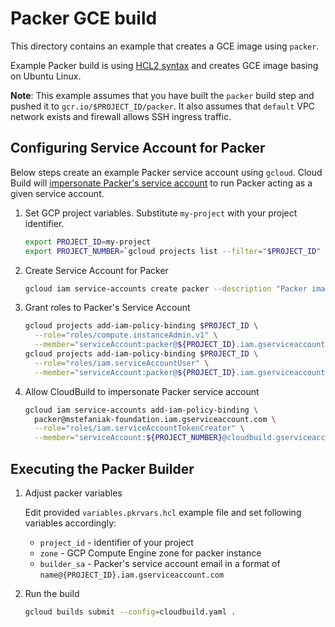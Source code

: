 # Packer GCE build

This directory contains an example that creates a GCE image using `packer`.

Example Packer build is using [HCL2 syntax](https://www.packer.io/guides/hcl) and creates
GCE image basing on Ubuntu Linux.

**Note**: This example assumes that you have built the `packer` build step and pushed it to
`gcr.io/$PROJECT_ID/packer`.
It also assumes that `default` VPC network exists and firewall allows SSH ingress traffic.

## Configuring Service Account for Packer

Below steps create an example Packer service account using `gcloud`.
Cloud Build will [impersonate Packer's service account](https://cloud.google.com/iam/docs/impersonating-service-accounts)
to run Packer acting as a given service account.

1. Set GCP project variables. Substitute `my-project` with your project identifier.

   ```sh
   export PROJECT_ID=my-project
   export PROJECT_NUMBER=`gcloud projects list --filter="$PROJECT_ID" --format="value(PROJECT_NUMBER)"`
   ```

2. Create Service Account for Packer

   ```sh
   gcloud iam service-accounts create packer --description "Packer image builder"
   ```

3. Grant roles to Packer's Service Account

   ```sh
   gcloud projects add-iam-policy-binding $PROJECT_ID \
     --role="roles/compute.instanceAdmin.v1" \
     --member="serviceAccount:packer@${PROJECT_ID}.iam.gserviceaccount.com"
   gcloud projects add-iam-policy-binding $PROJECT_ID \
     --role="roles/iam.serviceAccountUser" \
     --member="serviceAccount:packer@${PROJECT_ID}.iam.gserviceaccount.com"
   ```

4. Allow CloudBuild to impersonate Packer service account

   ```sh
   gcloud iam service-accounts add-iam-policy-binding \
     packer@mstefaniak-foundation.iam.gserviceaccount.com \
     --role="roles/iam.serviceAccountTokenCreator" \
     --member="serviceAccount:${PROJECT_NUMBER}@cloudbuild.gserviceaccount.com"
   ```

## Executing the Packer Builder

1. Adjust packer variables

   Edit provided `variables.pkrvars.hcl` example file and set following variables accordingly:
   * `project_id` - identifier of your project
   * `zone` - GCP Compute Engine zone for packer instance
   * `builder_sa` - Packer's service account email in a format of `name@{PROJECT_ID}.iam.gserviceaccount.com`

2. Run the build

   ```sh
   gcloud builds submit --config=cloudbuild.yaml .
   ```
